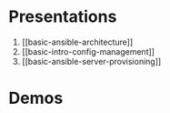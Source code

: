 
# Presentations
1. [[basic-ansible-architecture]]
2. [[basic-intro-config-management]]
3. [[basic-ansible-server-provisioning]]

# Demos
